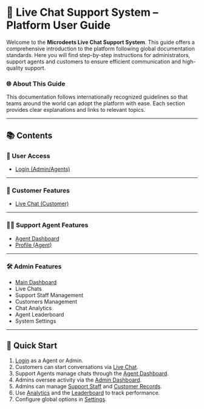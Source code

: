 # 💬 Live Chat Support System – Platform User Guide

Welcome to the **Microdeets Live Chat Support System**. This guide offers a comprehensive introduction to the platform following global documentation standards. Here you will find step-by-step instructions for administrators, support agents and customers to ensure efficient communication and high-quality support.

### 🌐 About This Guide
This documentation follows internationally recognized guidelines so that teams around the world can adopt the platform with ease. Each section provides clear explanations and links to relevant topics.

---

## 📚 Contents

### 🔐 User Access
- [Login (Admin/Agents)](./login.md)

---

### 👥 Customer Features
- [Live Chat (Customer)](./customer.md)

---

### 🧑‍💼 Support Agent Features
- [Agent Dashboard](./agent_dashboard.md)
- [Profile (Agent)](./profile.md)

---

### 🛠️ Admin Features
- [Main Dashboard](./admin_dashboard.md)
- Live Chats
- Support Staff Management
- Customers Management
- Chat Analytics
- Agent Leaderboard
- System Settings

---

## 🚀 Quick Start

1. [Login](./login.md) as a Agent or Admin.
2. Customers can start conversations via [Live Chat](./customer.md).
3. Support Agents manage chats through the [Agent Dashboard](./agent_dashboard.md).
4. Admins oversee activity via the [Admin Dashboard](./admin_dashboard.md).
5. Admins can manage [Support Staff](./admin_dashboard.md) and [Customer Records](./admin_dashboard.md).
6. Use [Analytics](./admin_dashboard.md) and the [Leaderboard](./admin_dashboard.md) to track performance.
7. Configure global options in [Settings](./admin_dashboard.md).

